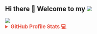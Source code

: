 ## Hi there 👋 Welcome to my <img src="https://img.shields.io/badge/github-%23121011.svg?style=for-the-badge&logo=github&logoColor=white" />  

<img src="https://hits.seeyoufarm.com/api/count/incr/badge.svg?url=https%3A%2F%2Fgithub.com%2Fjkerai1%2Fhit-counter&count_bg=%233F4B3B&title_bg=%23F4B3B&icon=&icon_color=%23282828&title=Profile%20Views%20Since%20Nov%20%202024&edge_flat=true"/>
<!--
**jkerai1/jkerai1** is a ✨ _special_ ✨ repository because its `README.md` (this file) appears on your GitHub profile.

Here are some ideas to get you started:

- 🔭 I’m currently working on ...
- 🌱 I’m currently learning ...
- 👯 I’m looking to collaborate on ...
- 🤔 I’m looking for help with ...
- 💬 Ask me about ...
- 📫 How to reach me: ...
- 😄 Pronouns: ...
- ⚡ Fun fact: ...
-->
<!--<p align="center">&nbsp;<img align="center" src="https://github-readme-stats.vercel.app/api?username=jkerai1&show_icons=true&locale=en&theme=gruvbox&layout=compact&hide_border=true" alt="jkerai1" /></p>-->

<details>
  <summary style="font-size: 1.2em; font-weight: bold; color: #e74c3c; cursor: pointer;">GitHub Profile Stats 💻</summary>
  <div align="center">
    <h2 style="color: #2c3e50;">GitHub Stats</h2>
    <details>
      <summary align="left" style="font-size: 1.2em; font-weight: bold; color: #2980b9;">General</summary>
        <table align="center">
          <tr border="0">
            <td width="50%" align="center">
              <img align="center" width="100%" src="https://github-readme-stats.vercel.app/api?username=jkerai1&show_icons=true&theme=gruvbox&hide_border=true" alt="GitHub Stats">
            </td>
          </tr>
        </table>
        <div align="center">
          <p>
            <a href="https://github.com/jkerai1" target="_blank">
              <img align="center" width="100%" src="https://github-profile-summary-cards.vercel.app/api/cards/profile-details?username=jkerai1&theme=gruvbox&hide_border=true" alt="GitHub Profile Summary" style="border-radius: 10px; margin: 0 5px;">
            </a>
          </p>
        </div>
    </details>
    <details>
      <summary align="left" style="font-size: 1.2em; font-weight: bold; color: #2980b9;">Language</summary>
        <table align="center">
          <tr border="0">
            <td width="50%" align="center"> 
              <img align="center" width="100%" src="https://github-profile-summary-cards.vercel.app/api/cards/repos-per-language?username=jkerai1&theme=gruvbox&layout=compact&hide_border=true" alt="Top Langs by repo">
              <br></br>
              <img align="center" width="100%" src="https://github-profile-summary-cards.vercel.app/api/cards/most-commit-language?username=jkerai1&theme=gruvbox&layout=compact&hide_border=true" alt="Top Langs by commit">
            </td>
            <td width="50%" align="center">
              <img align="center" width="100%" src="https://github-readme-stats.vercel.app/api/top-langs/?username=jkerai1&langs_count=6&theme=gruvbox&hide_border=true" alt="overall Top Langs">
            </td>
          </tr>
        </table>
    </details>
  </div>
